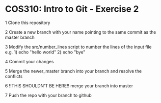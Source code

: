# COS310: Intro to Git - Exercise 2

1 Clone this repository

2 Create a new branch with your name pointing to the same commit as the master branch

3 Modify the src/number_lines script to number the lines of the input file
 e.g. 1) echo "hello world"
      2) echo "bye"

4 Commit your changes

5 Merge the newer_master branch into your branch and resolve the conflicts

6 !!THIS SHOULDN'T BE HERE!! merge your branch into master

7 Push the repo with your branch to github
